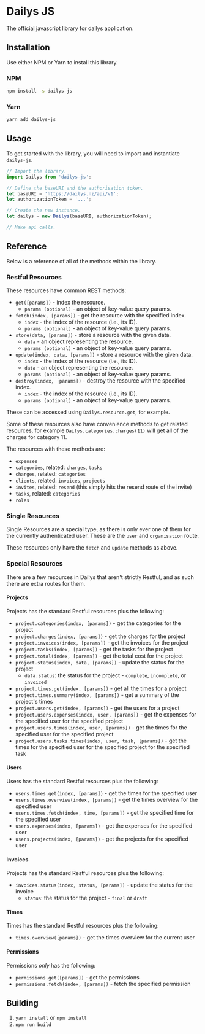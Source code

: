 # Dailys JS

The official javascript library for dailys application.

## Installation

Use either NPM or Yarn to install this library.

### NPM

```bash
npm install -s dailys-js
```

### Yarn

```bash
yarn add dailys-js
```

## Usage

To get started with the library, you will need to import and instantiate `dailys-js`.

```js
// Import the library.
import Dailys from 'dailys-js';

// Define the baseURI and the authorisation token.
let baseURI = 'https://dailys.nz/api/v1';
let authorizationToken = '...';

// Create the new instance.
let dailys = new Dailys(baseURI, authorizationToken);

// Make api calls.
```

## Reference

Below is a reference of all of the methods within the library.

### Restful Resources
These resources have common REST methods:
* `get([params])` - index the resource. 
    * `params (optional)` - an object of key-value query params.
* `fetch(index, [params])` - get the resource with the specified index.
    * `index` - the index of the resource (i.e., its ID).
    * `params (optional)` - an object of key-value query params.
* `store(data, [params])` - store a resource with the given data.
    * `data` - an object representing the resource.
    * `params (optional)` - an object of key-value query params.
* `update(index, data, [params])` - store a resource with the given data.
    * `index` - the index of the resource (i.e., its ID).
    * `data` - an object representing the resource.
    * `params (optional)` - an object of key-value query params.
* `destroy(index, [params])` - destroy the resource with the specified index.
    * `index` - the index of the resource (i.e., its ID).
    * `params (optional)` - an object of key-value query params.

These can be accessed using `Dailys.resource.get`, for example. 

Some of these resources also have convenience methods to get related resources, 
for example `Dailys.categories.charges(11)` will get all of the charges for category 11.

The resources with these methods are:
* `expenses` 
* `categories`, related: `charges`, `tasks`
* `charges`, related: `categories`
* `clients`, related: `invoices`, `projects`
* `invites`, related: `resend` (this simply hits the resend route of the invite)
* `tasks`, related: `categories`
* `roles`

### Single Resources

Single Resources are a special type, as there is only ever one of them for the currently authenticated user.
These are the `user` and `organisation` route.

These resources only have the `fetch` and `update` methods as above.

### Special Resources

There are a few resources in Dailys that aren't strictly Restful, and as such there are extra routes for them.

#### Projects

Projects has the standard Restful resources plus the following:  
* `project.categories(index, [params])` - get the categories for the project
* `project.charges(index, [params])` - get the charges for the project
* `project.invoices(index, [params])` - get the invoices for the project
* `project.tasks(index, [params])` - get the tasks for the project
* `project.total(index, [params])` - get the total cost for the project
* `project.status(index, data, [params])` - update the status for the project
    * `data.status`: the status for the project - `complete`, `incomplete`, or `invoiced`
* `project.times.get(index, [params])` - get all the times for a project
* `project.times.summary(index, [params])` - get a summary of the project's times
* `project.users.get(index, [params])` - get the users for a project
* `project.users.expenses(index, user, [params])` - get the expenses for the specified user for the specified project
* `project.users.times(index, user, [params])` - get the times for the specified user for the specified project
* `project.users.tasks.times(index, user, task, [params])` - get the times for the specified user for the specified project for the specified task
   
#### Users

Users has the standard Restful resources plus the following:  
* `users.times.get(index, [params])` - get the times for the specified user
* `users.times.overview(index, [params])` - get the times overview for the specified user
* `users.times.fetch(index, time, [params])` - get the specified time for the specified user
* `users.expenses(index, [params])` - get the expenses for the specified user
* `users.projects(index, [params])` - get the projects for the specified user
   
#### Invoices

Projects has the standard Restful resources plus the following:  
* `invoices.status(index, status, [params])` - update the status for the invoice
    * `status`: the status for the project - `final` or `draft`

#### Times

Times has the standard Restful resources plus the following:  
* `times.overview([params])` - get the times overview for the current user

#### Permissions

Permissions _only_ has the following:
* `permissions.get([params])` - get the permissions
* `permissions.fetch(index, [params])` - fetch the specified permission

## Building 

1. `yarn install` or `npm install`
2. `npm run build`
